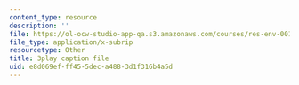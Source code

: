 ```yaml
---
content_type: resource
description: ''
file: https://ol-ocw-studio-app-qa.s3.amazonaws.com/courses/res-env-001-climate-action-hands-on-harnessing-science-with-communities-to-cut-carbon-january-iap-2017/e8d069efff455deca4883d1f316b4a5d_jBoDIObtJQw.vtt
file_type: application/x-subrip
resourcetype: Other
title: 3play caption file
uid: e8d069ef-ff45-5dec-a488-3d1f316b4a5d
---
```

